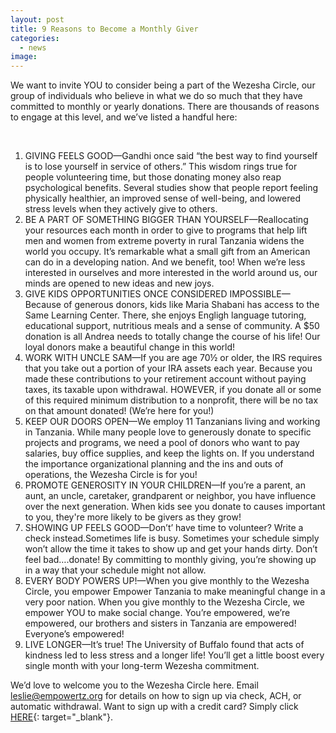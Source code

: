 ```yaml
---
layout: post
title: 9 Reasons to Become a Monthly Giver
categories:
  - news
image:
---
```


We want to invite YOU to consider being a part of the Wezesha Circle, our group of individuals who believe in what we do so much that they have committed to monthly or yearly donations. There are thousands of reasons to engage at this level, and we’ve listed a handful here:

&nbsp;

1. GIVING FEELS GOOD—Gandhi once said “the best way to find yourself is to lose yourself in service of others.” This wisdom rings true for people volunteering time, but those donating money also reap psychological benefits. Several studies show that people report feeling physically healthier, an improved sense of well-being, and lowered stress levels when they actively give to others.
2. BE A PART OF SOMETHING BIGGER THAN YOURSELF—Reallocating your resources each month in order to give to programs that help lift men and women from extreme poverty in rural Tanzania widens the world you occupy. It’s remarkable what a small gift from an American can do in a developing nation. And we benefit, too\! When we’re less interested in ourselves and more interested in the world around us, our minds are opened to new ideas and new joys.
3. GIVE KIDS OPPORTUNITIES ONCE CONSIDERED IMPOSSIBLE—Because of generous donors, kids like Maria Shabani has access to the Same Learning Center. There, she enjoys Engligh language tutoring, educational support, nutritious meals and a sense of community. A $50 donation is all Andrea needs to totally change the course of his life\! Our loyal donors make a beautiful change in this world\! &nbsp;
4. WORK WITH UNCLE SAM—If you are age 70½ or older, the IRS requires that you take out a portion of your IRA assets each year. Because you made these contributions to your retirement account without paying taxes, its taxable upon withdrawal. HOWEVER, if you donate all or some of this required minimum distribution to a nonprofit, there will be no tax on that amount donated\! (We’re here for you\!)
5. KEEP OUR DOORS OPEN—We employ 11 Tanzanians living and working in Tanzania. While many people love to generously donate to specific projects and programs, we need a pool of donors who want to pay salaries, buy office supplies, and keep the lights on. If you understand the importance organizational planning and the ins and outs of operations, the Wezesha Circle is for you\!
6. PROMOTE GENEROSITY IN YOUR CHILDREN—If you’re a parent, an aunt, an uncle, caretaker, grandparent or neighbor, you have influence over the next generation. When kids see you donate to causes important to you, they're more likely to be givers as they grow\!
7. SHOWING UP FEELS GOOD—Don’t’ have time to volunteer? Write a check instead.Sometimes life is busy. Sometimes your schedule simply won’t allow the time it takes to show up and get your hands dirty. Don’t feel bad….donate\! By committing to monthly giving, you’re showing up in a way that your schedule might not allow.
8. EVERY BODY POWERS UP\!—When you give monthly to the Wezesha Circle, you empower Empower Tanzania to make meaningful change in a very poor nation. When you give monthly to the Wezesha Circle, we empower YOU to make social change. You’re empowered, we’re empowered, our brothers and sisters in Tanzania are empowered\! Everyone’s empowered\!
9. LIVE LONGER—It’s true\! The University of Buffalo found that acts of kindness led to less stress and a longer life\! You’ll get a little boost every single month with your long-term Wezesha commitment.

We’d love to welcome you to the Wezesha Circle here. Email [leslie@empowertz.org](mailto:leslie@empowertz.org) for details on how to sign up via check, ACH, or automatic withdrawal. Want to sign up with a credit card? Simply click [HERE](https://empowertz.z2systems.com/np/clients/empowertz/donation.jsp?campaign=20&amp;){: target="_blank"}. &nbsp;